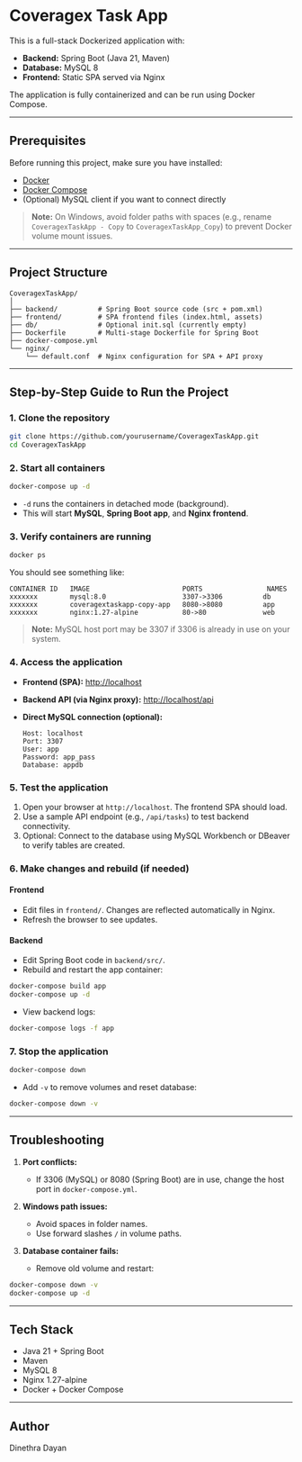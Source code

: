 # Coveragex Task App

This is a full-stack Dockerized application with:

* **Backend:** Spring Boot (Java 21, Maven)
* **Database:** MySQL 8
* **Frontend:** Static SPA served via Nginx

The application is fully containerized and can be run using Docker Compose.

---

## **Prerequisites**

Before running this project, make sure you have installed:

* [Docker](https://www.docker.com/get-started)
* [Docker Compose](https://docs.docker.com/compose/install/)
* (Optional) MySQL client if you want to connect directly

> **Note:** On Windows, avoid folder paths with spaces (e.g., rename `CoveragexTaskApp - Copy` to `CoveragexTaskApp_Copy`) to prevent Docker volume mount issues.

---

## **Project Structure**

```
CoveragexTaskApp/
│
├── backend/          # Spring Boot source code (src + pom.xml)
├── frontend/         # SPA frontend files (index.html, assets)
├── db/               # Optional init.sql (currently empty)
├── Dockerfile        # Multi-stage Dockerfile for Spring Boot
├── docker-compose.yml
└── nginx/
    └── default.conf  # Nginx configuration for SPA + API proxy
```

---

## **Step-by-Step Guide to Run the Project**

### **1. Clone the repository**

```bash
git clone https://github.com/yourusername/CoveragexTaskApp.git
cd CoveragexTaskApp
```

### **2. Start all containers**

```bash
docker-compose up -d
```

* `-d` runs the containers in detached mode (background).
* This will start **MySQL**, **Spring Boot app**, and **Nginx frontend**.

### **3. Verify containers are running**

```bash
docker ps
```

You should see something like:

```
CONTAINER ID   IMAGE                       PORTS                NAMES
xxxxxxx        mysql:8.0                   3307->3306          db
xxxxxxx        coveragextaskapp-copy-app   8080->8080          app
xxxxxxx        nginx:1.27-alpine           80->80              web
```

> **Note:** MySQL host port may be 3307 if 3306 is already in use on your system.

### **4. Access the application**

* **Frontend (SPA):** [http://localhost](http://localhost)
* **Backend API (via Nginx proxy):** [http://localhost/api](http://localhost/api)
* **Direct MySQL connection (optional):**

  ```
  Host: localhost
  Port: 3307
  User: app
  Password: app_pass
  Database: appdb
  ```

### **5. Test the application**

1. Open your browser at `http://localhost`. The frontend SPA should load.
2. Use a sample API endpoint (e.g., `/api/tasks`) to test backend connectivity.
3. Optional: Connect to the database using MySQL Workbench or DBeaver to verify tables are created.

### **6. Make changes and rebuild (if needed)**

#### Frontend

* Edit files in `frontend/`. Changes are reflected automatically in Nginx.
* Refresh the browser to see updates.

#### Backend

* Edit Spring Boot code in `backend/src/`.
* Rebuild and restart the app container:

```bash
docker-compose build app
docker-compose up -d
```

* View backend logs:

```bash
docker-compose logs -f app
```

### **7. Stop the application**

```bash
docker-compose down
```

* Add `-v` to remove volumes and reset database:

```bash
docker-compose down -v
```

---

## **Troubleshooting**

1. **Port conflicts:**

   * If 3306 (MySQL) or 8080 (Spring Boot) are in use, change the host port in `docker-compose.yml`.

2. **Windows path issues:**

   * Avoid spaces in folder names.
   * Use forward slashes `/` in volume paths.

3. **Database container fails:**

   * Remove old volume and restart:

```bash
docker-compose down -v
docker-compose up -d
```

---

## **Tech Stack**

* Java 21 + Spring Boot
* Maven
* MySQL 8
* Nginx 1.27-alpine
* Docker + Docker Compose

---

## **Author**

Dinethra Dayan

